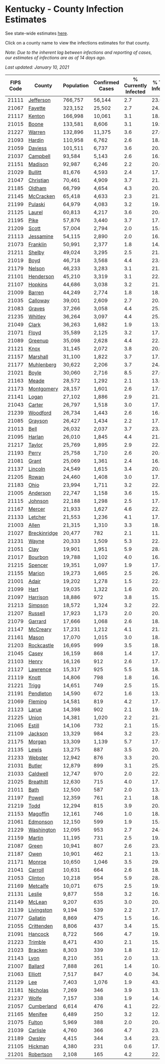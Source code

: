 # Kentucky - County Infection Estimates

See state-wide estimates [here](/infections/us-ky).

Click on a county name to view the infections estimates for that county.

*Note: Due to the inherent lag between infections and reporting of cases, our estimates of infections are as of 14 days ago.*

*Last updated: January 10, 2021*

|   FIPS Code |                       County |   Population |   Confirmed Cases |   % Currently Infected |   % Total Infected |
|-------------|------------------------------|--------------|-------------------|------------------------|--------------------|
|       21111 |       [Jefferson](jefferson) |      766,757 |            56,144 |                    2.7 |               23.0 |
|       21067 |           [Fayette](fayette) |      323,152 |            25,502 |                    2.7 |               24.3 |
|       21117 |             [Kenton](kenton) |      166,998 |            10,061 |                    3.1 |               18.8 |
|       21015 |               [Boone](boone) |      133,581 |             8,606 |                    3.1 |               19.9 |
|       21227 |             [Warren](warren) |      132,896 |            11,375 |                    3.6 |               27.0 |
|       21093 |             [Hardin](hardin) |      110,958 |             6,762 |                    2.6 |               18.4 |
|       21059 |           [Daviess](daviess) |      101,511 |             6,737 |                    3.6 |               20.5 |
|       21037 |         [Campbell](campbell) |       93,584 |             5,143 |                    2.6 |               16.9 |
|       21151 |           [Madison](madison) |       92,987 |             6,246 |                    2.2 |               20.6 |
|       21029 |           [Bullitt](bullitt) |       81,676 |             4,593 |                    2.4 |               17.3 |
|       21047 |       [Christian](christian) |       70,461 |             4,909 |                    3.7 |               21.3 |
|       21185 |             [Oldham](oldham) |       66,799 |             4,654 |                    4.3 |               20.8 |
|       21145 |       [McCracken](mccracken) |       65,418 |             4,633 |                    2.3 |               21.7 |
|       21199 |           [Pulaski](pulaski) |       64,979 |             4,083 |                    3.2 |               19.8 |
|       21125 |             [Laurel](laurel) |       60,813 |             4,217 |                    3.6 |               20.6 |
|       21195 |                 [Pike](pike) |       57,876 |             3,440 |                    3.7 |               17.8 |
|       21209 |               [Scott](scott) |       57,004 |             2,794 |                    2.0 |               15.0 |
|       21113 |       [Jessamine](jessamine) |       54,115 |             2,890 |                    2.0 |               16.5 |
|       21073 |         [Franklin](franklin) |       50,991 |             2,377 |                    1.8 |               14.2 |
|       21211 |             [Shelby](shelby) |       49,024 |             3,295 |                    2.5 |               21.1 |
|       21019 |                 [Boyd](boyd) |       46,718 |             3,568 |                    4.4 |               23.0 |
|       21179 |             [Nelson](nelson) |       46,233 |             3,283 |                    3.1 |               21.2 |
|       21101 |       [Henderson](henderson) |       45,210 |             3,319 |                    3.1 |               22.2 |
|       21107 |           [Hopkins](hopkins) |       44,686 |             3,038 |                    3.2 |               21.7 |
|       21009 |             [Barren](barren) |       44,249 |             2,774 |                    1.8 |               18.9 |
|       21035 |         [Calloway](calloway) |       39,001 |             2,609 |                    2.7 |               20.5 |
|       21083 |             [Graves](graves) |       37,266 |             3,058 |                    4.4 |               25.9 |
|       21235 |           [Whitley](whitley) |       36,264 |             3,097 |                    4.4 |               25.8 |
|       21049 |               [Clark](clark) |       36,263 |             1,682 |                    1.9 |               13.9 |
|       21071 |               [Floyd](floyd) |       35,589 |             2,125 |                    3.2 |               17.8 |
|       21089 |           [Greenup](greenup) |       35,098 |             2,628 |                    4.4 |               22.7 |
|       21121 |                 [Knox](knox) |       31,145 |             2,072 |                    3.8 |               20.0 |
|       21157 |         [Marshall](marshall) |       31,100 |             1,822 |                    3.7 |               17.7 |
|       21177 |     [Muhlenberg](muhlenberg) |       30,622 |             2,206 |                    3.7 |               24.8 |
|       21021 |               [Boyle](boyle) |       30,060 |             2,716 |                    8.5 |               27.0 |
|       21163 |               [Meade](meade) |       28,572 |             1,292 |                    2.1 |               13.6 |
|       21173 |     [Montgomery](montgomery) |       28,157 |             1,601 |                    2.6 |               17.0 |
|       21141 |               [Logan](logan) |       27,102 |             1,886 |                    2.9 |               21.7 |
|       21043 |             [Carter](carter) |       26,797 |             1,518 |                    3.0 |               17.5 |
|       21239 |         [Woodford](woodford) |       26,734 |             1,443 |                    2.6 |               16.6 |
|       21085 |           [Grayson](grayson) |       26,427 |             1,434 |                    2.2 |               17.1 |
|       21013 |                 [Bell](bell) |       26,032 |             2,037 |                    3.7 |               23.8 |
|       21095 |             [Harlan](harlan) |       26,010 |             1,845 |                    4.4 |               21.4 |
|       21217 |             [Taylor](taylor) |       25,769 |             1,895 |                    2.9 |               22.5 |
|       21193 |               [Perry](perry) |       25,758 |             1,710 |                    2.6 |               20.6 |
|       21081 |               [Grant](grant) |       25,069 |             1,361 |                    2.4 |               16.9 |
|       21137 |           [Lincoln](lincoln) |       24,549 |             1,615 |                    3.4 |               20.0 |
|       21205 |               [Rowan](rowan) |       24,460 |             1,408 |                    3.0 |               17.1 |
|       21183 |                 [Ohio](ohio) |       23,994 |             1,711 |                    3.2 |               22.3 |
|       21005 |         [Anderson](anderson) |       22,747 |             1,158 |                    3.6 |               15.4 |
|       21115 |           [Johnson](johnson) |       22,188 |             1,298 |                    2.5 |               17.4 |
|       21167 |             [Mercer](mercer) |       21,933 |             1,627 |                    4.6 |               22.3 |
|       21133 |           [Letcher](letcher) |       21,553 |             1,236 |                    4.1 |               17.2 |
|       21003 |               [Allen](allen) |       21,315 |             1,310 |                    3.3 |               18.8 |
|       21027 | [Breckinridge](breckinridge) |       20,477 |               782 |                    2.1 |               11.1 |
|       21231 |               [Wayne](wayne) |       20,333 |             1,509 |                    5.3 |               22.8 |
|       21051 |                 [Clay](clay) |       19,901 |             1,951 |                    5.9 |               28.0 |
|       21017 |           [Bourbon](bourbon) |       19,788 |             1,102 |                    4.0 |               16.8 |
|       21215 |           [Spencer](spencer) |       19,351 |             1,097 |                    1.9 |               17.4 |
|       21155 |             [Marion](marion) |       19,273 |             1,665 |                    2.5 |               26.3 |
|       21001 |               [Adair](adair) |       19,202 |             1,278 |                    1.5 |               22.0 |
|       21099 |                 [Hart](hart) |       19,035 |             1,322 |                    1.6 |               20.9 |
|       21097 |         [Harrison](harrison) |       18,886 |               972 |                    3.8 |               15.8 |
|       21213 |           [Simpson](simpson) |       18,572 |             1,324 |                    3.2 |               22.2 |
|       21207 |           [Russell](russell) |       17,923 |             1,173 |                    2.0 |               20.7 |
|       21079 |           [Garrard](garrard) |       17,666 |             1,068 |                    2.6 |               18.3 |
|       21147 |         [McCreary](mccreary) |       17,231 |             1,212 |                    4.1 |               21.9 |
|       21161 |               [Mason](mason) |       17,070 |             1,015 |                    3.0 |               18.4 |
|       21203 |     [Rockcastle](rockcastle) |       16,695 |               999 |                    3.5 |               18.2 |
|       21045 |               [Casey](casey) |       16,159 |               868 |                    1.4 |               17.1 |
|       21103 |               [Henry](henry) |       16,126 |               912 |                    2.6 |               17.4 |
|       21127 |         [Lawrence](lawrence) |       15,317 |               925 |                    5.5 |               18.3 |
|       21119 |               [Knott](knott) |       14,806 |               798 |                    1.8 |               16.3 |
|       21221 |               [Trigg](trigg) |       14,651 |               749 |                    2.5 |               15.7 |
|       21191 |       [Pendleton](pendleton) |       14,590 |               672 |                    1.6 |               13.9 |
|       21069 |           [Fleming](fleming) |       14,581 |               819 |                    4.2 |               17.4 |
|       21123 |               [Larue](larue) |       14,398 |               902 |                    2.1 |               19.0 |
|       21225 |               [Union](union) |       14,381 |             1,020 |                    2.2 |               21.6 |
|       21065 |             [Estill](estill) |       14,106 |               732 |                    2.1 |               15.6 |
|       21109 |           [Jackson](jackson) |       13,329 |               984 |                    3.2 |               23.6 |
|       21175 |             [Morgan](morgan) |       13,309 |             1,139 |                    5.7 |               17.0 |
|       21135 |               [Lewis](lewis) |       13,275 |               887 |                    3.5 |               20.3 |
|       21233 |           [Webster](webster) |       12,942 |               876 |                    3.3 |               20.3 |
|       21031 |             [Butler](butler) |       12,879 |               899 |                    3.1 |               25.2 |
|       21033 |         [Caldwell](caldwell) |       12,747 |               970 |                    2.0 |               22.9 |
|       21025 |       [Breathitt](breathitt) |       12,630 |               715 |                    4.0 |               17.1 |
|       21011 |                 [Bath](bath) |       12,500 |               587 |                    2.0 |               13.6 |
|       21197 |             [Powell](powell) |       12,359 |               761 |                    2.1 |               18.5 |
|       21219 |                 [Todd](todd) |       12,294 |               815 |                    3.9 |               20.1 |
|       21153 |         [Magoffin](magoffin) |       12,161 |               746 |                    1.0 |               18.5 |
|       21061 |         [Edmonson](edmonson) |       12,150 |               599 |                    1.9 |               15.6 |
|       21229 |     [Washington](washington) |       12,095 |               953 |                    2.7 |               24.0 |
|       21159 |             [Martin](martin) |       11,195 |               731 |                    2.5 |               19.8 |
|       21087 |               [Green](green) |       10,941 |               807 |                    2.6 |               23.2 |
|       21187 |                 [Owen](owen) |       10,901 |               462 |                    2.1 |               13.0 |
|       21171 |             [Monroe](monroe) |       10,650 |             1,046 |                    3.5 |               29.7 |
|       21041 |           [Carroll](carroll) |       10,631 |               664 |                    2.6 |               18.2 |
|       21053 |           [Clinton](clinton) |       10,218 |               954 |                    5.9 |               28.4 |
|       21169 |         [Metcalfe](metcalfe) |       10,071 |               675 |                    2.5 |               19.9 |
|       21131 |             [Leslie](leslie) |        9,877 |               558 |                    3.2 |               16.9 |
|       21149 |             [McLean](mclean) |        9,207 |               635 |                    3.0 |               20.8 |
|       21139 |     [Livingston](livingston) |        9,194 |               539 |                    2.2 |               17.8 |
|       21077 |         [Gallatin](gallatin) |        8,869 |               475 |                    1.5 |               16.4 |
|       21055 |     [Crittenden](crittenden) |        8,806 |               437 |                    3.4 |               15.1 |
|       21091 |           [Hancock](hancock) |        8,722 |               566 |                    4.7 |               19.2 |
|       21223 |           [Trimble](trimble) |        8,471 |               430 |                    2.1 |               15.5 |
|       21023 |           [Bracken](bracken) |        8,303 |               339 |                    1.8 |               12.0 |
|       21143 |                 [Lyon](lyon) |        8,210 |               351 |                    2.0 |               13.9 |
|       21007 |           [Ballard](ballard) |        7,888 |               261 |                    1.4 |               10.4 |
|       21063 |           [Elliott](elliott) |        7,517 |               847 |                    4.0 |               34.7 |
|       21129 |                   [Lee](lee) |        7,403 |             1,076 |                    1.9 |               43.9 |
|       21181 |         [Nicholas](nicholas) |        7,269 |               346 |                    3.9 |               13.9 |
|       21237 |               [Wolfe](wolfe) |        7,157 |               338 |                    1.9 |               14.0 |
|       21057 |     [Cumberland](cumberland) |        6,614 |               476 |                    4.1 |               22.0 |
|       21165 |           [Menifee](menifee) |        6,489 |               250 |                    3.2 |               12.1 |
|       21075 |             [Fulton](fulton) |        5,969 |               388 |                    2.0 |               20.4 |
|       21039 |         [Carlisle](carlisle) |        4,760 |               366 |                    4.7 |               23.5 |
|       21189 |             [Owsley](owsley) |        4,415 |               344 |                    3.4 |               23.9 |
|       21105 |           [Hickman](hickman) |        4,380 |               231 |                    0.6 |               17.1 |
|       21201 |       [Robertson](robertson) |        2,108 |               165 |                    4.2 |               22.7 |